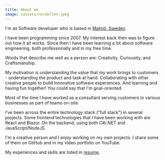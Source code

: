 ```yaml
---
title: About me
image: /assets/nordellen.jpeg
---
```


I'm as Software developer who is based in [Malmö, Sweden](https://www.google.se/maps/place/Malmö/@55.5702455,12.9457618,12z/data=!3m1!4b1!4m5!3m4!1s0x465305a574c491ff:0xd3a905dfbd4888e5!8m2!3d55.604981!4d13.003822?hl=en).

I have been programming since 2007. My interest back then was to figure out how it all works. Since then I have been learning a lot about software engineering, both professionally and in my free time.

Words that describe me well as a person are: Creativity, Curiousity, and Craftsmanship.

My motivation is understanding the value that my work brings to customers - understanding the product and task at hand. Collaborating with other creative people to build innovative software experiences. And learning and having fun together! You could say that I'm goal-oriented.

Most of the time I have worked as a consultant serving customers in various businesses as part of teams on-site.

I’ve been across the entire technology stack ("full stack") in several projects. Some frontend technologies that I have been working with are React and Blazor. On the backend, using both C#/.NET and JavaScript/NodeJS.

I'm a creative person and I enjoy working on my own projects. I share some of them on GitHub and in my video portfolio on YouTube.

My experiences and skills are listed in [resume](/resume).
